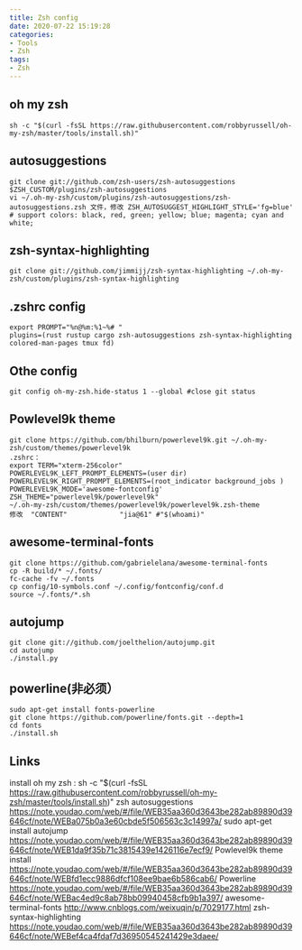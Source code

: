 ```yaml
---
title: Zsh config
date: 2020-07-22 15:19:28
categories:
- Tools
- Zsh
tags:
- Zsh
---
```


## oh my zsh

``` shell
sh -c "$(curl -fsSL https://raw.githubusercontent.com/robbyrussell/oh-my-zsh/master/tools/install.sh)"
```

## autosuggestions

 ``` shell
git clone git://github.com/zsh-users/zsh-autosuggestions $ZSH_CUSTOM/plugins/zsh-autosuggestions
vi ~/.oh-my-zsh/custom/plugins/zsh-autosuggestions/zsh-autosuggestions.zsh 文件，修改 ZSH_AUTOSUGGEST_HIGHLIGHT_STYLE='fg=blue'
# support colors: black, red, green; yellow; blue; magenta; cyan and white;
```

## zsh-syntax-highlighting

``` shell
git clone git://github.com/jimmijj/zsh-syntax-highlighting ~/.oh-my-zsh/custom/plugins/zsh-syntax-highlighting
```

## .zshrc config

``` shell
export PROMPT="%n@%m:%1~%# "
plugins=(rust rustup cargo zsh-autosuggestions zsh-syntax-highlighting colored-man-pages tmux fd)
```

## Othe config

``` shell
git config oh-my-zsh.hide-status 1 --global #close git status
```

## Powlevel9k theme

```
git clone https://github.com/bhilburn/powerlevel9k.git ~/.oh-my-zsh/custom/themes/powerlevel9k
.zshrc：
export TERM="xterm-256color"
POWERLEVEL9K_LEFT_PROMPT_ELEMENTS=(user dir)
POWERLEVEL9K_RIGHT_PROMPT_ELEMENTS=(root_indicator background_jobs )
POWERLEVEL9K_MODE='awesome-fontconfig'
ZSH_THEME="powerlevel9k/powerlevel9k"
~/.oh-my-zsh/custom/themes/powerlevel9k/powerlevel9k.zsh-theme          修改  "CONTENT"             "jia@61" #"$(whoami)"
```

## awesome-terminal-fonts

``` shell
git clone https://github.com/gabrielelana/awesome-terminal-fonts
cp -R build/* ~/.fonts/
fc-cache -fv ~/.fonts
cp config/10-symbols.conf ~/.config/fontconfig/conf.d
source ~/.fonts/*.sh
```

## autojump

 ``` shell
git clone git://github.com/joelthelion/autojump.git
cd autojump
./install.py
 ```

## powerline(非必须）

``` shell
sudo apt-get install fonts-powerline
git clone https://github.com/powerline/fonts.git --depth=1
cd fonts
./install.sh
```

## Links
install oh my zsh :         sh -c "$(curl -fsSL https://raw.githubusercontent.com/robbyrussell/oh-my-zsh/master/tools/install.sh)"
zsh autosuggestions     https://note.youdao.com/web/#/file/WEB35aa360d3643be282ab89890d39646cf/note/WEBa075b0a3e60cbde5f506563c3c14997a/
sudo apt-get install autojump  https://note.youdao.com/web/#/file/WEB35aa360d3643be282ab89890d39646cf/note/WEB1da9f35b71c3815439e1426116e7ecf9/
Powlevel9k  theme install     https://note.youdao.com/web/#/file/WEB35aa360d3643be282ab89890d39646cf/note/WEBfd1ecc9886dfcf108ee9bae6b586cab6/
Powerline      https://note.youdao.com/web/#/file/WEB35aa360d3643be282ab89890d39646cf/note/WEBac4ed9c8ab78bb09940458cfb9b1a397/
awesome-terminal-fonts   http://www.cnblogs.com/weixuqin/p/7029177.html
zsh-syntax-highlighting  https://note.youdao.com/web/#/file/WEB35aa360d3643be282ab89890d39646cf/note/WEBef4ca4fdaf7d36950545241429e3daee/
